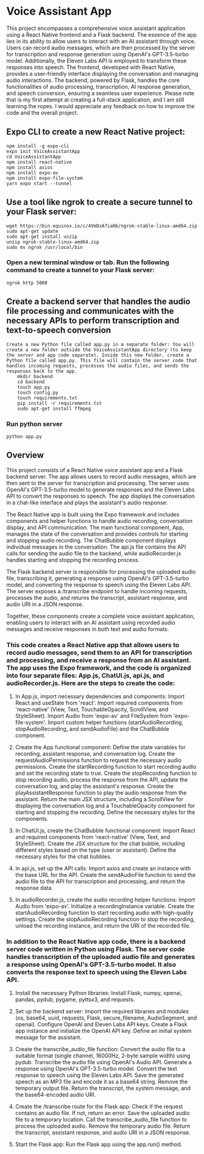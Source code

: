 # Voice Assistant App

This project encompasses a comprehensive voice assistant application using a React Native frontend and a Flask backend. The essence of the app lies in its ability to allow users to interact with an AI assistant through voice. Users can record audio messages, which are then processed by the server for transcription and response generation using OpenAI's GPT-3.5-turbo model. Additionally, the Eleven Labs API is employed to transform these responses into speech. The frontend, developed with React Native, provides a user-friendly interface displaying the conversation and managing audio interactions. The backend, powered by Flask, handles the core functionalities of audio processing, transcription, AI response generation, and speech conversion, ensuring a seamless user experience. Please note that is my first attempt at creating a full-stack application, and I am still learning the ropes. I would appreciate any feedback on how to improve the code and the overall project.


## Expo CLI to create a new React Native project:
	
    npm install -g expo-cli
	expo init VoiceAssistantApp
    cd VoiceAssistantApp
    npm install react-native
    npm install axios
    npm install expo-av
    npm install expo-file-system
    yarn expo start --tunnel

## Use a tool like ngrok to create a secure tunnel to your Flask server:
    
    wget https://bin.equinox.io/c/4VmDzA7iaHb/ngrok-stable-linux-amd64.zip
    sudo apt-get update
	sudo apt-get install unzip
	unzip ngrok-stable-linux-amd64.zip
	sudo mv ngrok /usr/local/bin

### Open a new terminal window or tab. Run the following command to create a tunnel to your Flask server:
    
    ngrok http 5000

## Create a backend server that handles the audio file processing and communicates with the necessary APIs to perform transcription and text-to-speech conversion
   
    Create a new Python file called app.py in a separate folder: You will create a new folder outside the VoiceAssistantApp directory (to keep the server and app code separate). Inside this new folder, create a Python file called app.py. This file will contain the server code that handles incoming requests, processes the audio files, and sends the responses back to the app.
        mkdir backend
        cd backend
        touch app.py
        touch config.py
        touch requirements.txt
        pip install -r requirements.txt
        sudo apt-get install ffmpeg

### Run python server
    
    python app.py

## Overview

This project consists of a React Native voice assistant app and a Flask backend server. The app allows users to record audio messages, which are then sent to the server for transcription and processing. The server uses OpenAI's GPT-3.5-turbo model to generate responses and the Eleven Labs API to convert the responses to speech. The app displays the conversation in a chat-like interface and plays the assistant's audio response.

The React Native app is built using the Expo framework and includes components and helper functions to handle audio recording, conversation display, and API communication. The main functional component, App, manages the state of the conversation and provides controls for starting and stopping audio recording. The ChatBubble component displays individual messages in the conversation. The api.js file contains the API calls for sending the audio file to the backend, while audioRecorder.js handles starting and stopping the recording process.

The Flask backend server is responsible for processing the uploaded audio file, transcribing it, generating a response using OpenAI's GPT-3.5-turbo model, and converting the response to speech using the Eleven Labs API. The server exposes a /transcribe endpoint to handle incoming requests, processes the audio, and returns the transcript, assistant response, and audio URI in a JSON response.

Together, these components create a complete voice assistant application, enabling users to interact with an AI assistant using recorded audio messages and receive responses in both text and audio formats.

 ### This code creates a React Native app that allows users to record audio messages, send them to an API for transcription and processing, and receive a response from an AI assistant. The app uses the Expo framework, and the code is organized into four separate files: App.js, ChatUI.js, api.js, and audioRecorder.js. Here are the steps to create the code:

1. In App.js, import necessary dependencies and components:
    Import React and useState from 'react'.
    Import required components from 'react-native' (View, Text, TouchableOpacity, ScrollView, and StyleSheet).
    Import Audio from 'expo-av' and FileSystem from 'expo-file-system'.
    Import custom helper functions (startAudioRecording, stopAudioRecording, and sendAudioFile) and the ChatBubble component.  

2. Create the App functional component:
    Define the state variables for recording, assistant response, and conversation log.
    Create the requestAudioPermissions function to request the necessary audio permissions.
    Create the startRecording function to start recording audio and set the recording state to true.
    Create the stopRecording function to stop recording audio, process the response from the API, update the conversation log, and play the assistant's response.
    Create the playAssistantResponse function to play the audio response from the assistant.
    Return the main JSX structure, including a ScrollView for displaying the conversation log and a TouchableOpacity component for starting and stopping the recording.
    Define the necessary styles for the components.

3. In ChatUI.js, create the ChatBubble functional component:
    Import React and required components from 'react-native' (View, Text, and StyleSheet).
    Create the JSX structure for the chat bubble, including different styles based on the type (user or assistant).
    Define the necessary styles for the chat bubbles.
    
4. In api.js, set up the API calls:
    Import axios and create an instance with the base URL for the API.
    Create the sendAudioFile function to send the audio file to the API for transcription and processing, and return the response data.

5. In audioRecorder.js, create the audio recording helper functions:
    Import Audio from 'expo-av'.
    Initialize a recordingInstance variable.
    Create the startAudioRecording function to start recording audio with high-quality settings.
    Create the stopAudioRecording function to stop the recording, unload the recording instance, and return the URI of the recorded file.

### In addition to the React Native app code, there is a backend server code written in Python using Flask. The server code handles transcription of the uploaded audio file and generates a response using OpenAI's GPT-3.5-turbo model. It also converts the response text to speech using the Eleven Labs API.

1. Install the necessary Python libraries:
    Install Flask, numpy, openai, pandas, pydub, pygame, pyttsx3, and requests.

2. Set up the backend server:
    Import the required libraries and modules (os, base64, uuid, requests, Flask, secure_filename, AudioSegment, and openai).
    Configure OpenAI and Eleven Labs API keys.
    Create a Flask app instance and initialize the OpenAI API key.
    Define an initial system message for the assistant.

3. Create the transcribe_audio_file function:
    Convert the audio file to a suitable format (single channel, 16000Hz, 2-byte sample width) using pydub.
    Transcribe the audio file using OpenAI's Audio API.
    Generate a response using OpenAI's GPT-3.5-turbo model.
    Convert the text response to speech using the Eleven Labs API.
    Save the generated speech as an MP3 file and encode it as a base64 string.
    Remove the temporary output file.
    Return the transcript, the system message, and the base64-encoded audio URI.

4. Create the /transcribe route for the Flask app:
    Check if the request contains an audio file. If not, return an error.
    Save the uploaded audio file to a temporary location.
    Call the transcribe_audio_file function to process the uploaded audio.
    Remove the temporary audio file.
    Return the transcript, assistant response, and audio URI in a JSON response.

5. Start the Flask app:
    Run the Flask app using the app.run() method.
